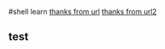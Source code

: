 #shell learn
[thanks from url](http://tldp.org/HOWTO/Bash-Prog-Intro-HOWTO.html#toc1)
[thanks from url2](https://github.com/qinjx/30min_guides/blob/master/shell.md)

## test
